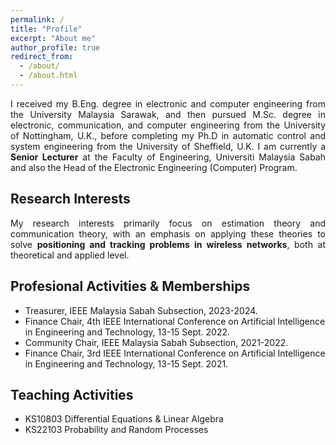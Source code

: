 ```yaml
---
permalink: /
title: "Profile"
excerpt: "About me"
author_profile: true
redirect_from: 
  - /about/
  - /about.html
---
```


<p align="justify"> 
I received my B.Eng. degree in electronic and computer engineering from the University Malaysia Sarawak, and then pursued M.Sc. degree in electronic, communication, and computer engineering from the University of Nottingham, U.K., before completing my Ph.D in automatic control and system engineering from the University of Sheffield, U.K. I am currently a <strong>Senior Lecturer</strong> at the Faculty of Engineering, Universiti Malaysia Sabah and also the Head of the Electronic Engineering (Computer) Program. 
</p>

## Research Interests
<p align="justify"> 
My research interests primarily focus on estimation theory and communication theory, with an emphasis on applying these theories to solve <strong>positioning and tracking problems in wireless networks</strong>, both at theoretical and applied level.
</p>

## Profesional Activities & Memberships
* Treasurer, IEEE Malaysia Sabah Subsection, 2023-2024.
* Finance Chair, 4th IEEE International Conference on Artificial Intelligence in Engineering and Technology, 13-15 Sept. 2022.
* Community Chair, IEEE Malaysia Sabah Subsection, 2021-2022.
* Finance Chair, 3rd IEEE International Conference on Artificial Intelligence in Engineering and Technology, 13-15 Sept. 2021.

## Teaching Activities

* KS10803 Differential Equations & Linear Algebra
* KS22103 Probability and Random Processes
